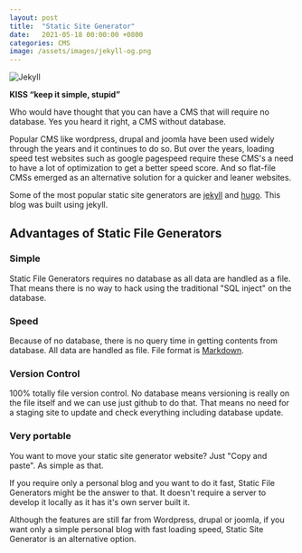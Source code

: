 ```yaml
---
layout: post
title:  "Static Site Generator"
date:   2021-05-18 00:00:00 +0800
categories: CMS
image: /assets/images/jekyll-og.png
---
```

![Jekyll]({{page.image|relative_url}})

**KISS “keep it simple, stupid”**

Who would have thought that you can have a CMS that will require no database. Yes you heard it right, a CMS without database. 

Popular CMS like wordpress, drupal and joomla have been used widely through the years and it continues to do so. But over the years, loading speed test websites such as google pagespeed require these CMS's a need to have a lot of optimization to get a better speed score. And so flat-file CMSs emerged as an alternative solution for a quicker and leaner websites. 

Some of the most popular static site generators are [jekyll](https://jekyllrb.com/) and [hugo](https://gohugo.io/). This blog was built using jekyll.
## Advantages of Static File Generators
### Simple
Static File Generators requires no database as all data are handled as a file. That means there is no way to hack using the traditional "SQL inject" on the database.  
### Speed
Because of no database, there is no query time in getting contents from database. All data are handled as file. File format is [Markdown](https://en.wikipedia.org/wiki/Markdown). 
### Version Control
100% totally file version control. No database means versioning is really on the file itself and we can use just github to do that. That means no need for a staging site to update and check everything including database update.  
### Very portable
You want to move your static site generator website? Just "Copy and paste". As simple as that.

If you require only a personal blog and you want to do it fast, Static File Generators might be the answer to that. It doesn't require a server to develop it locally as it has it's own server built it.  

Although the features are still far from Wordpress, drupal or joomla, if you want only a simple personal blog with fast loading speed, Static Site Generator is an alternative option.